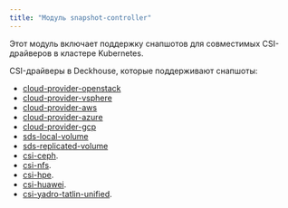 ```yaml
---
title: "Модуль snapshot-controller"
---
```


Этот модуль включает поддержку снапшотов для совместимых CSI-драйверов в кластере Kubernetes.

CSI-драйверы в Deckhouse, которые поддерживают снапшоты:
- [cloud-provider-openstack](../cloud-provider-openstack/)
- [cloud-provider-vsphere](../cloud-provider-vsphere/)
- [cloud-provider-aws](../cloud-provider-aws/)
- [cloud-provider-azure](../cloud-provider-azure/)
- [cloud-provider-gcp](../cloud-provider-gcp/)
- [sds-local-volume](https://deckhouse.io/modules/sds-local-volume/stable/)
- [sds-replicated-volume](https://deckhouse.io/modules/sds-replicated-volume/stable/)
- [csi-ceph](https://deckhouse.io/modules/csi-ceph/stable/).
- [csi-nfs](https://deckhouse.io/modules/csi-nfs/stable/).
- [csi-hpe](https://deckhouse.io/modules/csi-hpe/stable/).
- [csi-huawei](https://deckhouse.io/modules/csi-huawei/stable/).
- [csi-yadro-tatlin-unified](https://deckhouse.io/modules/csi-yadro-tatlin-unified/stable/).
